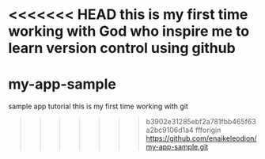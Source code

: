 <<<<<<< HEAD
this is my first time working with God who inspire me to learn version control using github
=======
# my-app-sample
sample app tutorial
this is my first time working with git
>>>>>>> b3902e31285ebf2a781fbb465f63a2bc9106d1a4
ffforigin https://github.com/enaikeleodion/my-app-sample.git
